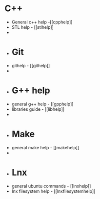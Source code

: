 # C++
- General c++ help -[[cpphelp]]
- STL help - [[stlhelp]]
-
- # Git
- githelp - [[githelp]]
-
- # G++ help
- general g++ help - [[gpphelp]]
- libraries guide - [[libhelp]]
-
- # Make
- general make help - [[makehelp]]
-
- # Lnx
- general ubuntu commands - [[lnxhelp]]
- lnx filesystem help - [[lnxfilesystemhelp]]